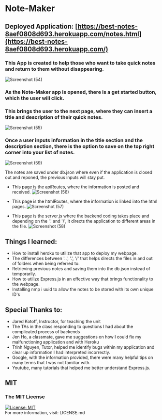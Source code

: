 # Note-Maker
## Deployed Application: [https://best-notes-8aef0808d693.herokuapp.com/notes.html](https://best-notes-8aef0808d693.herokuapp.com/)
### This App is created to help those who want to take quick notes and return to them without disappearing.
![Screenshot (54)](https://github.com/Marinah1031/Note-Maker/assets/125934804/52e8f7a8-131d-4d68-982c-b06eef96597a)

### As the Note-Maker app is opened, there is a get started button, which the user will click. 
### This brings the user to the next page, where they can insert a title and description of their quick notes. 
![Screenshot (55)](https://github.com/Marinah1031/Note-Maker/assets/125934804/63a782fc-6d0b-4f88-a9f4-584fca9e5653)

### Once a user inputs information in the title section and the description section, there is the option to save on the top right corner into your list of notes. 
![Screenshot (59)](https://github.com/Marinah1031/Note-Maker/assets/125934804/626fb9dc-c23e-4e8c-9e81-c67ac7a8cf82)

The notes are saved under db.json where even if the application is closed out and reponed, the previous inputs will stay put. 
- This page is the apiRoutes, where the information is posted and received. 
![Screenshot (56)](https://github.com/Marinah1031/Note-Maker/assets/125934804/08677e0f-8edb-4dc5-b339-56d247a66235)

- This page is the htmlRoutes, where the information is linked into the html pages. 
![Screenshot (57)](https://github.com/Marinah1031/Note-Maker/assets/125934804/4f53dd2e-b1d7-4b71-b44f-7b7fad6c3b5a)

- This page is the server.js where the backend coding takes place and depending on the '.' and '/', it directs the application to different areas in the file. 
![Screenshot (58)](https://github.com/Marinah1031/Note-Maker/assets/125934804/80739e6e-1008-4290-a1b5-5f766c80346e)

## Things I learned:
- How to install heroku to utilize that app to deploy my webpage.
- The differences between '..', '.', '/' that helps directs the files in and out of folders when being referred to.
- Retrieving previous notes and saving them into the db.json instead of temporarily.
- How to utilize Express.js in an effective way that brings functionality to the webpage.
- Installing nmp i uuid to allow the notes to be stored with its own unique ID's

## Special Thanks to:
- Jared Kotoff, Instructor, for teaching the unit
- The TAs in the class responding to questions I had about the complicated process of backends
- Jen Ho, a classmate, gave me suggestions on how I could fix my malfunctioning application and with Heroku
- Trinh Nguyen, Tutor, helped me identify bugs within my application and clear up information I had interpreted incorrectly.
- Google, with the information provided, there were many helpful tips on many terms that I was not familiar with.
- Youtube, many tutorials that helped me better understand Express.js.
  

## MIT
### The MIT License
[![License: MIT](https://img.shields.io/badge/License-MIT-yellow.svg)](https://opensource.org/licenses/MIT)  
For more information, visit: LICENSE.md 

